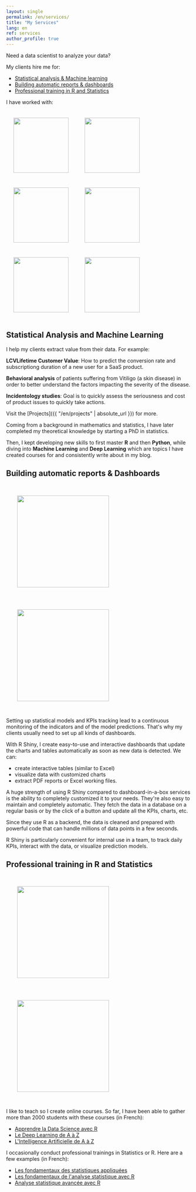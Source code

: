 ```yaml
---
layout: single
permalink: /en/services/
title: "My Services"
lang: en
ref: services
author_profile: true
---
```


Need a data scientist to analyze your data?

My clients hire me for:

* [Statistical analysis & Machine learning](#statistical-analysis-and-machine-learning)
* [Building automatic reports & dashboards](#building-automatic-reports-and-dashboards)
* [Professional training in R and Statistics](#professional-training-in-r-and-statistics)

I have worked with:

<div class="text-center">
	<img src="{{ "/assets/images/services/renault-logo.png" | absolute_url }}" width="150px" style="margin: 20px">
	<img src="{{ "/assets/images/services/bcg-logo.png" | absolute_url }}" width="150px" style="margin: 20px">
	<img src="{{ "/assets/images/services/emma-logo.jpg" | absolute_url }}" width="150px" style="margin: 20px">
	<img src="{{ "/assets/images/services/formation-bigdata-logo.jpg" | absolute_url }}" width="150px" style="margin: 20px">
	<img src="{{ "/assets/images/services/cargomedia-logo.png" | absolute_url }}" width="150px" style="margin: 20px">
	<img src="{{ "/assets/images/services/dataexp-logo.png" | absolute_url }}" width="150px" style="margin: 20px">
</div>

## Statistical Analysis and Machine Learning

I help my clients extract value from their data. For example:

**<span class="tooltip">LCV<span class="tooltiptext">Lifetime Customer Value</span></span>**: How to predict the conversion rate and subscriptiong duration of a new user for a SaaS product.

**Behavioral analysis** of patients suffering from Vitiligo (a skin disease) in order to better understand the factors impacting the severity of the disease.

**Incidentology studies**: Goal is to quickly assess the seriousness and cost of product issues to quickly take actions.

Visit the [Projects]({{ "/en/projects" | absolute_url }}) for more.

Coming from a background in mathematics and statistics, I have later completed my theoretical knowledge by starting a PhD in statistics.

Then, I kept developing new skills to first master **R** and then **Python**, while diving into **Machine Learning** and **Deep Learning** which are topics I have created courses for and consistently write about in my blog.

## Building automatic reports & Dashboards

<div class="text-center">
	<a href="{{ "/assets/images/services/duraviz.png" | absolute_url }}"><img src="{{ "/assets/images/services/duraviz.png" | absolute_url }}" width="250px" style="margin: 30px"></a>
	<a href="{{ "/assets/images/services/mds.png" | absolute_url }}"><img src="{{ "/assets/images/services/mds.png" | absolute_url }}" width="250px" style="margin: 30px"></a>
</div>

Setting up statistical models and KPIs tracking lead to a continuous monitoring of the indicators and of the model predictions. That's why my clients usually need to set up all kinds of dashboards.

With R Shiny, I create easy-to-use and interactive dashboards that update the charts and tables automatically as soon as new data is detected. We can:

* create interactive tables (similar to Excel)
* visualize data with customized charts
* extract PDF reports or Excel working files.

A huge strength of using R Shiny compared to dashboard-in-a-box services is the ability to completely customized it to your needs. They're also easy to maintain and completely automatic. They fetch the data in a database on a regular basis or by the click of a button and update all the KPIs, charts, etc.

Since they use R as a backend, the data is cleaned and prepared with powerful code that can handle millions of data points in a few seconds.

R Shiny is particularly convenient for internal use in a team, to track daily KPIs, interact with the data, or visualize prediction models.

## Professional training in R and Statistics

<div class="text-center">
	<a href="https://www.udemy.com/le-deep-learning-de-a-a-z/?couponCode=WEBSITE" target="_blank"><img src="{{ "/assets/images/services/deep-learning-udemy.png" | absolute_url }}" width="250px" style="margin: 30px"></a>
	<a href="https://www.udemy.com/datascience-r/?couponCode=WEBSITE" target="_blank"><img src="{{ "/assets/images/services/r-udemy.png" | absolute_url }}" width="250px" style="margin: 30px"></a>
</div>

I like to teach so I create online courses. So far, I have been able to gather more than 2000 students with these courses (in French):

* [Apprendre la Data Science avec R](https://www.udemy.com/datascience-r/?couponCode=WEBSITE)
* [Le Deep Learning de A à Z](https://www.udemy.com/le-deep-learning-de-a-a-z/?couponCode=WEBSITE)
* [L'Intelligence Artificielle de A à Z](https://www.udemy.com/intelligence-artificielle-az/?couponCode=WEBSITE)

I occasionally conduct professional trainings in Statistics or R. Here are a few examples (in French):

* [Les fondamentaux des statistiques appliquées](https://www.ib-formation.fr/catalogue/nbs-details/catref/universib-formations-informatiques-informatique-decisionnelle-les-fondamentaux/ref/bi090/les-fondamentaux-des-statistiques-appliquees)
* [Les fondamentaux de l'analyse statistique avec R](https://www.ib-formation.fr/catalogue/nbs-details/catref/universib-formations-informatiques-informatique-decisionnelle-les-fondamentaux/ref/bi103/les-fondamentaux-de-lanalyse-statistique-avec-r)
* [Analyse statistique avancée avec R](https://www.ib-formation.fr/catalogue/nbs-details/catref/universib-formations-informatiques-informatique-decisionnelle-les-fondamentaux/ref/bi104/analyse-statistique-avancee-avec-r)

